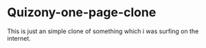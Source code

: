 # Quizony-one-page-clone
This is just an simple clone of something which i was surfing on the internet.
